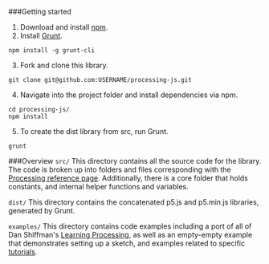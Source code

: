 ###Getting started

1. Download and install [npm](https://npmjs.org/).
2. Install [Grunt](http://gruntjs.com/getting-started). 
```
npm install -g grunt-cli
```
3. Fork and clone this library. 
```
git clone git@github.com:USERNAME/processing-js.git
```
4. Navigate into the project folder and install dependencies via npm.
```
cd processing-js/
npm install
```
5. To create the dist library from src, run Grunt.
```
grunt
```

###Overview
```src/``` This directory contains all the source code for the library. The code is broken up into folders and files corresponding with the [Processing reference page](processing.org/reference/). Additionally, there is a core folder that holds constants, and internal helper functions and variables.

```dist/``` This directory contains the concatenated p5.js and p5.min.js libraries, generated by Grunt.

```examples/``` This directory contains code examples including a port of all of Dan Shiffman's [Learning Processing](learningprocessing.com), as well as an empty-empty example that demonstrates setting up a sketch, and examples related to specific [tutorials](https://github.com/lmccart/processing-js/wiki/Tutorials).
